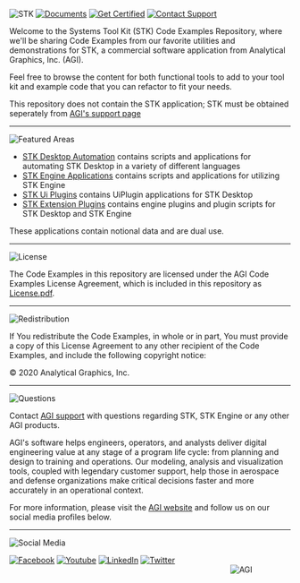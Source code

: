 <div align="left">

<!--img src="https://embed.widencdn.net/svg/agi/z0svs3hr1p/STK_LogotypeLtBg01.svg?u=ivc64j" alt="STK_LogotypeLtBg02" width="640"-->

![STK](https://user-images.githubusercontent.com/60275830/96516857-b6c9e100-121c-11eb-9483-773c013d9bd0.PNG) 
[![Documents](https://user-images.githubusercontent.com/60275830/96516892-c6e1c080-121c-11eb-9f76-4a98bf8b9134.PNG)](https://help.agi.com/stkdevkit/index.htm)
[![Get Certified](https://user-images.githubusercontent.com/60275830/96516954-e4168f00-121c-11eb-96b2-719c66cae3a5.PNG)](http://www.agi.com/training-and-certification#cert)
[![Contact Support](https://user-images.githubusercontent.com/60275830/96516988-f42e6e80-121c-11eb-8ab1-ca7ed8f110b3.PNG)](mailto:support@agi.com)

</div>

Welcome to the Systems Tool Kit (STK) Code Examples Repository, where we'll be sharing Code Examples from our favorite utilities and demonstrations for STK, a commercial software application from Analytical Graphics, Inc. (AGI).

Feel free to browse the content for both functional tools to add to your tool kit and example code that you can refactor to fit your needs.

This repository does not contain the STK application; STK must be obtained seperately from [AGI's support page](https://support.agi.com/downloads)

----

<!--### Featured Examples Areas-->
![Featured Areas](https://user-images.githubusercontent.com/60275830/96517079-1c1dd200-121d-11eb-96d3-3f532d3711c0.PNG)

* [STK Desktop Automation](./StkAutomation) contains scripts and applications for automating STK Desktop in a variety of different languages
* [STK Engine Applications](./StkEngineApplications) contains scripts and applications for utilizing STK Engine
* [STK Ui Plugins](./StkUiPlugins) contains UiPlugin applications for STK Desktop
* [STK Extension Plugins](./StkExtensionPlugins) contains engine plugins and plugin scripts for STK Desktop and STK Engine

These applications contain notional data and are dual use.

----

<!--### License-->
![License](https://user-images.githubusercontent.com/60275830/96517099-263fd080-121d-11eb-84b0-0720d0d3c8e5.PNG)

The Code Examples in this repository are licensed under the AGI Code Examples License Agreement, which is included in this repository as [License.pdf](License.pdf).

----

<!--### Redistribution -->
![Redistribution](https://user-images.githubusercontent.com/60275830/96517116-3061cf00-121d-11eb-8a7b-22a732d64a4f.PNG)

If You redistribute the Code Examples, in whole or in part, You must provide a copy of this License Agreement to any other recipient of the Code Examples, and include the following copyright notice:

© 2020 Analytical Graphics, Inc.

----

<!--### What if I have questions about STK -->
![Questions](https://user-images.githubusercontent.com/60275830/96517136-3b1c6400-121d-11eb-8316-239dfd653c52.PNG)

Contact [AGI support](mail:support@agi.com) with questions regarding STK, STK Engine or any other AGI products.

AGI's software helps engineers, operators, and analysts deliver digital engineering value at any stage of a program life cycle: from planning and design to training and operations. Our modeling, analysis and visualization tools, coupled with legendary customer support, help those in aerospace and defense organizations make critical decisions faster and more accurately in an operational context.


For more information, please visit the [AGI website](https://www.agi.com "AGI's Homepage") and follow us on our social media profiles below.

----

![Social Media](https://user-images.githubusercontent.com/60275830/96517157-453e6280-121d-11eb-8350-0d4ea9aa48d7.PNG)

<div align="left">

[![Facebook](https://agi.widen.net/content/ittkxedjpm/jpeg/facebook.png?width=80&height=80)](https://www.facebook.com/AnalyticalGraphics)
[![Youtube](https://agi.widen.net/content/i5vb9swh4e/jpeg/Youtube.png?width=80&height=80)](https://www.youtube.com/user/AnalyticalGraphics)
[![LinkedIn](https://agi.widen.net/content/foz3n4wgkh/jpeg/linkedin.png?width=80&height=80)](https://www.linkedin.com/company/agi?trk=company_logo)
[![Twitter](https://agi.widen.net/content/xbt8vag5rw/jpeg/twitter.png?width=80&height=80)](https://twitter.com/agitweets)
                            
![AGI](https://agi.widen.net/content/9fql14lj9u/jpeg/AGILOGO_2017_Vertical_Black.png?width=80&height=80)
</div>
